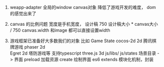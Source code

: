 1. weapp-adapter
    全局的window canvas对象
    降低了游戏开发的难度， dom 的感觉出来了

2. canvas 的比例问题
    宽度是手机宽度，
    设计稿 750 
    设计稿大小 * canvas大小 / 750
    canvas.width 和image 都可以直接设置width

3. 游戏框架已准备好大多数我们的对象 比如 Game State
    cocos-2d 2d   腾讯棋牌游戏
    phaser 2d  
    Egret 2d  塔防游戏等 支持typescript
    three.js 3d
    js/libs/
    js/states 场景目录 -> 界面
        preload 加载资源 create 绘制界面
    es6 extends 模块化机制，封装
